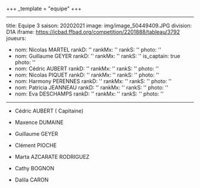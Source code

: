 +++
_template = "equipe"
+++

---
title: Equipe 3
saison: 20202021
image: img/image_50449409.JPG
division: D1A
iframe: https://icbad.ffbad.org/competition/2201888/tableau/3792
joueurs:
- nom: Nicolas MARTEL
  rankD: ''
  rankMx: ''
  rankS: ''
  photo: ''
- nom: Guillaume GEYER
  rankD: ''
  rankMx: ''
  rankS: ''
  is_captain: true
  photo: ''
- nom: Cédric AUBERT
  rankD: ''
  rankMx: ''
  rankS: ''
  photo: ''
- nom: Nicolas PIQUET
  rankD: ''
  rankMx: ''
  rankS: ''
  photo: ''
- nom: Harmony PERENNES
  rankD: ''
  rankMx: ''
  rankS: ''
  photo: ''
- nom: Patricia JEANNEAU
  rankD: ''
  rankMx: ''
  rankS: ''
  photo: ''
- nom: Eva DESCHAMPS
  rankD: ''
  rankMx: ''
  rankS: ''
  photo: ''

---
* Cédric AUBERT ( Capitaine)


* Maxence DUMAINE


* Guillaume GEYER


* Clément PIOCHE


* Marta AZCARATE RODRIGUEZ


* Cathy BOGNON


* Dalila CARON
